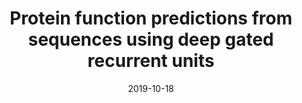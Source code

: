 ---
title: "Protein function predictions from sequences using deep gated recurrent units"
collection: talks
type: "Seminar Talk"
permalink: /talks/2019-10-18-talk-1
venue: "Yuan Ze University, Department of Computer Science & Engineering"
date: 2019-10-18
location: "Taoyuan, Taiwan"
---
